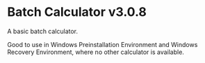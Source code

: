 # Batch Calculator v3.0.8
A basic batch calculator.

Good to use in Windows Preinstallation Environment and Windows Recovery Environment, where no other calculator is available.
